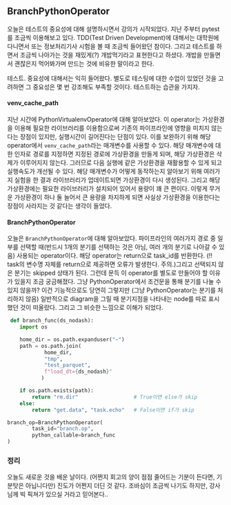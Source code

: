 ## BranchPythonOperator

오늘은 테스트의 중요성에 대해 설명하시면서 강의가 시작되었다. 지난 주부터 pytest를 조금씩 이용해보고 있다. TDD(Test Driven Development)에 대해서는 대학원에 다니면서 또는 정보처리기사 시험을 볼 때 조금씩 들어왔던 참이다. 그리고 테스트를 하면서 조금씩 나아가는 것을 재밌게(?) 개밥먹기라고 표현한다고 하셨다. 개밥을 만들면서 괜찮은지 먹어봐가며 만드는 것에 비유한 말이라고 한다. 

테스트. 중요성에 대해서는 익히 들어왔다. 별도로 테스팅에 대한 수업이 있었던 것을 고려하면 그 중요성은 몇 번 강조해도 부족할 것이다. 테스트하는 습관을 가지자.

#### venv_cache_path
지난 시간에 PythonVirtualenvOperator에 대해 알아보았다. 이 operator는 가상환경을 이용해 필요한 라이브러리를 이용함으로써 기존의 파이프라인에 영향을 미치지 않는다는 장점이 있지만, 실행시간이 길어진다는 단점이 있다. 이를 보완하기 위해 해당 operator에서 `venv_cache_path`라는 매개변수를 사용할 수 있다. 해당 매개변수에 대한 인자로 경로를 지정하면 지정된 경로에 가상환경을 만들게 되며, 해당 가상환경은 삭제가 이루어지지 않는다. 그러므로 다음 실행에 같은 가상환경을 재활용할 수 있게 되고 실행속도가 개선될 수 있다. 
해당 매개변수가 어떻게 동작하는지 알아보기 위해 여러가지 실험을 한 결과 라이브러리가 업데이트되면 가상환경이 다시 생성된다. 그리고 해당 가상환경에는 필요한 라이브러리가 설치되어 있어서 용량이 꽤 큰 편이다. 이렇게 무거운 가상환경이 하나 둘 늘어서 큰 용량을 차지하게 되면 사실상 가상환경을 이용한다는 장점이 사라지는 것 같다는 생각이 들었다.


#### BranchPythonOperator

오늘은 `BranchPythonOperator`에 대해 알아보았다. 파이프라인의 여러가지 경로 중 일부를 선택할 때(반드시 1개의 분기를 선택하는 것은 아님, 여러 개의 분기로 나아갈 수 있음) 사용되는 operator이다. 해당 operator는 return으로 task_id를 반환한다. (!! task의 변수명 자체를 return으로 제공하면 오류가 발생한다. 주의.)그리고 선택되지 않은 분기는 skipped 상태가 된다. 그런데 문득 이 operator를 별도로 만들어야 할 이유가 있을지 조금 궁금해졌다. 그냥 PythonOperator에서 조건문을 통해 분기를 나눌 수 있지 않을까? 이건 기능적으로도 당연히 그렇지만 (그냥 PythonOperator는 분기를 처리하지 않음) 일반적으로 diagram을 그릴 때 분기지점을 나타내는 node를 따로 표시했던 것이 떠올랐다. 그리고 그 비슷한 느낌으로 이해가 되었다.

```python
 def branch_func(ds_nodash):
    import os

    home_dir = os.path.expanduser("~")
    path = os.path.join(
            home_dir,
            "tmp",
            "test_parquet",
            f"load_dt={ds_nodash}"
           )

    if os.path.exists(path):
        return "rm.dir"                  # True이면 else가 skip
    else:
        return "get.data", "task.echo"   # False이면 if가 skip

branch_op=BranchPythonOperator(
        task_id="branch.op",
        python_callable=branch_func
)
```

### 정리

오늘도 새로운 것을 배운 날이다. (어쩐지 회고의 양이 점점 줄어드는 기분이 든다면, 기분탓은 아닙니다만) 진도가 어쩐지 더딘 것 같다. 조바심이 조금씩 나기도 하지만, 강사님께 빅 픽쳐가 있으실 거라고 믿어본다..
